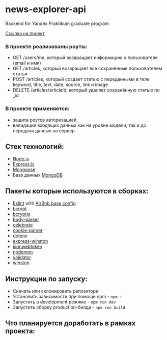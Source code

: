 # news-explorer-api
Backend for Yandex Praktikum graduate program

[Ссылка на проект](https://www.api.explore-news.ga/)

### В проекте реализованы роуты: 
- GET /users/me, который возвращает информацию о пользователе (email и имя)
- GET /articles, который возвращает все сохранённые пользователем статьи
- POST /articles, который создает статью с переданными в теле keyword, title, text, date, source, link и image
- DELETE /articles/articleId, который удаляет сохранённую статью  по _id

### В проекте применяется:
- защита роутов авторизацией
- валидация входящих данных как на уровне модели, так и до передачи данных на сервер

## Стек технологий:
- [Node.js](https://nodejs.org/en/)
- [Express.js](https://expressjs.com/ru/)
- [Mongoose](https://mongoosejs.com/)
- База данных [MongoDB](https://www.mongodb.com/)

## Пакеты которые используются в сборках:
- [Eslint](https://www.npmjs.com/package/eslint) with [AirBnb base config](https://www.npmjs.com/package/eslint-config-airbnb-base)
- [bcrypt](https://www.npmjs.com/package/bcrypt)
- [bcryptjs](https://www.npmjs.com/package/bcryptjs)
- [body-parser](https://www.npmjs.com/package/body-parser)
- [celebrate](https://www.npmjs.com/package/celebrate)
- [cookie-parser](https://www.npmjs.com/package/cookie-parser)
- [dotenv](https://www.npmjs.com/package/dotenv)
- [express-winston](https://www.npmjs.com/package/express-winston)
- [jsonwebtoken](https://www.npmjs.com/package/jsonwebtoken)
- [nodemon](https://www.npmjs.com/package/nodemon)
- [validator](https://www.npmjs.com/package/validator)
- [winston](https://www.npmjs.com/package/winston)

## Инструкции по запуску:
- Скачать или склонировать репозитори
- Установить зависимости при помощи npm - `npm i`
- Запустить в development режиме - `npm run dev`
- Запустить сборку production-билда - `npm run build`

## Что планируется доработать в рамках проекта:


